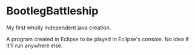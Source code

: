 # BootlegBattleship
My first wholly independent java creation.

A program created in Eclipse 
to be played in Eclipse's console. No idea if it'll run anywhere else.
